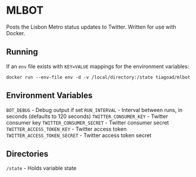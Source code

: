 # MLBOT

Posts the Lisbon Metro status updates to Twitter.
Written for use with Docker.

## Running
If an `env` file exists with `KEY=VALUE` mappings for the environment variables:

    docker run --env-file env -d -v /local/directory:/state tiagoad/mlbot

## Environment Variables

`BOT_DEBUG` - Debug output if set
`RUN_INTERVAL` - Interval between runs, in seconds (defaults to 120 seconds)
`TWITTER_CONSUMER_KEY` - Twitter consumer key
`TWITTER_CONSUMER_SECRET` - Twitter consumer secret
`TWITTER_ACCESS_TOKEN_KEY` - Twitter access token
`TWITTER_ACCESS_TOKEN_SECRET` - Twitter access token secret

## Directories

`/state` - Holds variable state
